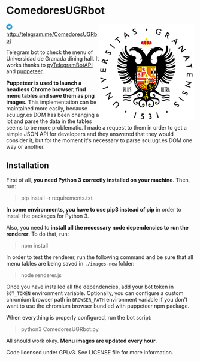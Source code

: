 # ComedoresUGRbot
<img src="doc-images/ugrlogo.png" width="256px" align="right"/>

<img src="doc-images/telegramlogo.png" width="16px"/> http://telegram.me/ComedoresUGRbot

Telegram bot to check the menu of Universidad de Granada dining hall. It works
thanks to [pyTelegramBotAPI](https://github.com/eternnoir/pyTelegramBotAPI/) and [puppeteer](https://github.com/GoogleChrome/puppeteer/).

**Puppeteer is used to launch a headless Chrome browser, find menu tables and save them as png images.** This implementation can be maintained more easily, because scu.ugr.es DOM has been changing a lot and parse the data in the tables seems to be more problematic. I made a request to them in order to get a simple JSON API for developers and they answered that they would consider it, but for the moment it's necessary to parse scu.ugr.es DOM one way or another.

## Installation

First of all, **you need Python 3 correctly installed on your machine**. Then, run:

> pip install -r requirements.txt

**In some environments, you have to use pip3 instead of pip** in order to install the packages for Python 3.

Also, you need to **install all the necessary node dependencies to run the renderer**. To do that, run:

> npm install

In order to test the renderer, run the following command and be sure that all menu tables are being saved in `./images-new` folder:

> node renderer.js

Once you have installed all the dependencies, add your bot token in `BOT_TOKEN` environment variable. Optionally, you can configure a custom chromium browser path in `BROWSER_PATH` environment variable if you don't want to use the chromium browser bundled with puppeteer npm package.

When everything is properly configured, run the bot script:

> python3 ComedoresUGRbot.py

All should work okay. **Menu images are updated every hour**.

Code licensed under GPLv3. See LICENSE file for more information.
